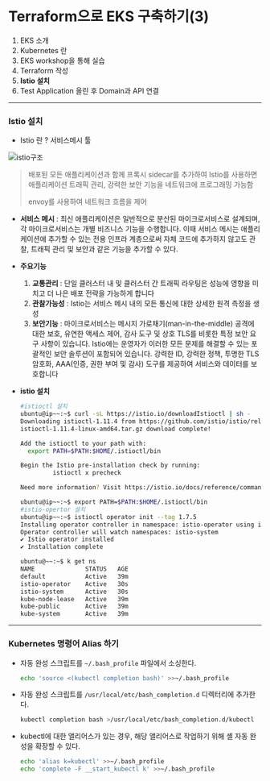 # Terraform으로 EKS 구축하기(3)



1. EKS 소개
2. Kubernetes 란
3. EKS workshop을 통해 실습
4. Terraform 작성
5. **Istio 설치**
6. Test Application 올린 후 Domain과 API 연결

------

### Istio 설치

- Istio 란 ?  서비스메시 툴

![istio구조](https://user-images.githubusercontent.com/47243329/141933867-ed8eac60-568e-40c6-b288-9ae1eef00893.PNG)

> 배포된 모든 애플리케이션과 함께 프록시 sidecar를 추가하여 Istio를 사용하면 애플리케이션 트래픽 관리, 강력한 보안 기능을 네트워크에 프로그래밍 가능함
>
> envoy를 사용하여 네트워크 흐름을 제어

- **서비스 메시** : 최신 애플리케이션은 일반적으로 분산된 마이크로서비스로 설계되며, 각 마이크로서비스는 개별 비즈니스 기능을 수행합니다. 이때 서비스 메시는 애플리케이션에 추가할 수 있는 전용 인프라 계층으로써 자체 코드에 추가하지 않고도 관찰, 트래픽 관리 및 보안과 같은 기능을 추가할 수 있다.
- **주요기능** 
  1. **교통관리** : 단일 클러스터 내 및 클러스터 간 트래픽 라우팅은 성능에 영향을 미치고 더 나은 배포 전략을 가능하게 합니다
  2. **관찰가능성** : Istio는 서비스 메시 내의 모든 통신에 대한 상세한 원격 측정을 생성
  3. **보안기능** : 마이크로서비스는 메시지 가로채기(man-in-the-middle) 공격에 대한 보호, 유연한 액세스 제어, 감사 도구 및 상호 TLS를 비롯한 특정 보안 요구 사항이 있습니다. Istio에는 운영자가 이러한 모든 문제를 해결할 수 있는 포괄적인 보안 솔루션이 포함되어 있습니다. 강력한 ID, 강력한 정책, 투명한 TLS 암호화, AAA(인증, 권한 부여 및 감사) 도구를 제공하여 서비스와 데이터를 보호합니다



- **istio 설치**

  ```bash
  #istioctl 설치
  ubuntu@ip~~:~$ curl -sL https://istio.io/downloadIstioctl | sh -
  Downloading istioctl-1.11.4 from https://github.com/istio/istio/releases/download/1.11.4/istioctl-1.11.4-linux-amd64.tar.gz ...
  istioctl-1.11.4-linux-amd64.tar.gz download complete!
  
  Add the istioctl to your path with:
    export PATH=$PATH:$HOME/.istioctl/bin
  
  Begin the Istio pre-installation check by running:
           istioctl x precheck
  
  Need more information? Visit https://istio.io/docs/reference/commands/istioctl/
  
  ubuntu@ip~~:~$ export PATH=$PATH:$HOME/.istioctl/bin
  #istio-opertor 설치
  ubuntu@ip~~:~$ istioctl operator init --tag 1.7.5
  Installing operator controller in namespace: istio-operator using image: docker.io/istio/operator:1.7.5
  Operator controller will watch namespaces: istio-system
  ✔ Istio operator installed
  ✔ Installation complete
  
  ubuntu@~~:~$ k get ns
  NAME              STATUS   AGE
  default           Active   39m
  istio-operator    Active   30s
  istio-system      Active   30s
  kube-node-lease   Active   39m
  kube-public       Active   39m
  kube-system       Active   39m
  ```

  

------

### Kubernetes 명령어 Alias 하기

- 자동 완성 스크립트를 `~/.bash_profile` 파일에서 소싱한다.

  ```bash
  echo 'source <(kubectl completion bash)' >>~/.bash_profile
  ```

- 자동 완성 스크립트를 `/usr/local/etc/bash_completion.d` 디렉터리에 추가한다.

  ```bash
  kubectl completion bash >/usr/local/etc/bash_completion.d/kubectl
  ```

- kubectl에 대한 앨리어스가 있는 경우, 해당 앨리어스로 작업하기 위해 셸 자동 완성을 확장할 수 있다.

  ```bash
  echo 'alias k=kubectl' >>~/.bash_profile
  echo 'complete -F __start_kubectl k' >>~/.bash_profile
  ```

